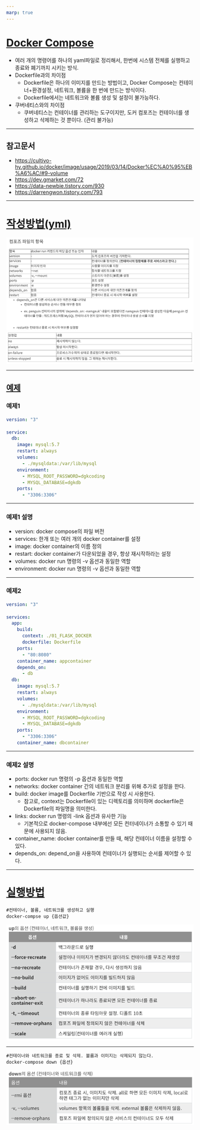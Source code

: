 ```yaml
---
marp: true
---
```

# [Docker Compose](https://docs.docker.com/compose/compose-file/)
- 여러 개의 명령어를 하나의 yaml파일로 정리해서, 한번에 시스템 전체를 실행하고 종료와 폐기까지 시키는 방식.
- Dockerfile과의 차이점 
  - Dockerfile은 하나의 이미지를 만드는 방법이고, Docker Compose는 컨테이너+환경설정, 네트워크, 볼륨을 한 번에 만드는 방식이다. 
  - Dockerfile에서는 네트워크와 볼륨 생성 및 설정이 불가능하다.
- 쿠버네티스와의 차이점 
  - 쿠버네티스는 컨테이너를 관리하는 도구이지만, 도커 컴포즈는 컨테이너를 생성하고 삭제하는 것 뿐이다. (관리 불가능)

---
## 참고문서
- https://cultivo-hy.github.io/docker/image/usage/2019/03/14/Docker%EC%A0%95%EB%A6%AC/#9-volume
- https://dev.gmarket.com/72
- https://data-newbie.tistory.com/930
- https://darrengwon.tistory.com/793

---
# [작성방법(yml)](https://devzzi.tistory.com/76)
![Alt text](./img/compose/image-2.png)
![Alt text](./img/compose/image-3.png)

---
## [예제](https://unpasoadelante.tistory.com/197) 
### 예제1
```yml
version: "3"

service:
  db:
    image: mysql:5.7
    restart: always
    volumes:
      - ./mysqldata:/var/lib/mysql
    environment:
      - MYSQL_ROOT_PASSWORD=dgkcoding
      - MYSQL_DATABASE=dgkdb
    ports:
      - "3306:3306"
```

---
### 예제1 설명 
- version: docker compose의 파일 버전 
- services: 한개 또는 여러 개의 docker container를 설정 
- image: docker container의 이름 정의 
- restart: docker container가 다운되었을 경우, 항상 재시작하라는 설정 
- volumes: docker run 명령의 -v 옵션과 동일한 역할
- environment: docker run 명령의 -v 옵션과 동일한 역할

---
### 예제2
```yml
version: "3"

services:
  app:
    build:
      context: ./01_FLASK_DOCKER
      dockerfile: Dockerfile
    ports:
      - "80:8080"
    container_name: appcontainer
    depends_on:
      - db
  db:
    image: mysql:5.7
    restart: always
    volumes:
      - ./mysqldata:/var/lib/mysql
    environment:
      - MYSQL_ROOT_PASSWORD=dgkcoding
      - MYSQL_DATABASE=dgkdb
    ports:
      - "3306:3306"
    container_name: dbcontainer
```

---
### 예제2 설명 
- ports: docker run 명령의 -p 옵션과 동일한 역할
- networks: docker container 간의 네트워크 분리를 위해 추가로 설정을 한다.
- build: docker image를 Dockerfile 기반으로 작성 시 사용한다.
  - 참고로, context는 Dockerfile이 있는 디렉토리를 의미하며 dockerfile은 Dockerfile의 파일명을 의미한다.
- links: docker run 명령의 -link 옵션과 유사한 기능
  - 기본적으로 docker-compose 내부에선 모든 컨터네이너가 소통할 수 있기 때문에 사용되지 않음.
- container_name: docker container를 만들 때, 해당 컨테이너 이름을 설정할 수 있다.
- depends_on: depend_on을 사용하여 컨테이너가 실행되는 순서를 제어할 수 있다.


---
# [실행방법](https://blockchainstudy.tistory.com/62) 

```shell
#컨테이너, 볼륨, 네트워크를 생성하고 실행
docker-compse up {옵션값}
```
![Alt text](./img/compose/image.png)

---
```shell
#컨테이너와 네트워크를 종료 및 삭제. 볼륨과 이미지는 삭제되지 않는다.
docker-compose down {옵션}
```
![Alt text](./img/compose/image-1.png)

